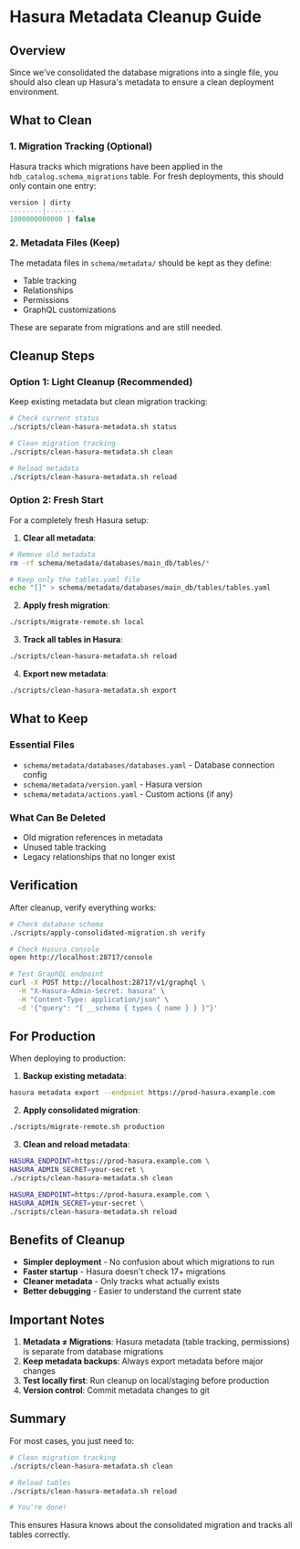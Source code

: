 # Hasura Metadata Cleanup Guide

## Overview

Since we've consolidated the database migrations into a single file, you should also clean up Hasura's metadata to ensure a clean deployment environment.

## What to Clean

### 1. Migration Tracking (Optional)
Hasura tracks which migrations have been applied in the `hdb_catalog.schema_migrations` table. For fresh deployments, this should only contain one entry:

```sql
version | dirty
--------|-------
1000000000000 | false
```

### 2. Metadata Files (Keep)
The metadata files in `schema/metadata/` should be kept as they define:
- Table tracking
- Relationships
- Permissions
- GraphQL customizations

These are separate from migrations and are still needed.

## Cleanup Steps

### Option 1: Light Cleanup (Recommended)

Keep existing metadata but clean migration tracking:

```bash
# Check current status
./scripts/clean-hasura-metadata.sh status

# Clean migration tracking
./scripts/clean-hasura-metadata.sh clean

# Reload metadata
./scripts/clean-hasura-metadata.sh reload
```

### Option 2: Fresh Start

For a completely fresh Hasura setup:

1. **Clear all metadata**:
```bash
# Remove old metadata
rm -rf schema/metadata/databases/main_db/tables/*

# Keep only the tables.yaml file
echo "[]" > schema/metadata/databases/main_db/tables/tables.yaml
```

2. **Apply fresh migration**:
```bash
./scripts/migrate-remote.sh local
```

3. **Track all tables in Hasura**:
```bash
./scripts/clean-hasura-metadata.sh reload
```

4. **Export new metadata**:
```bash
./scripts/clean-hasura-metadata.sh export
```

## What to Keep

### Essential Files
- `schema/metadata/databases/databases.yaml` - Database connection config
- `schema/metadata/version.yaml` - Hasura version
- `schema/metadata/actions.yaml` - Custom actions (if any)

### What Can Be Deleted
- Old migration references in metadata
- Unused table tracking
- Legacy relationships that no longer exist

## Verification

After cleanup, verify everything works:

```bash
# Check database schema
./scripts/apply-consolidated-migration.sh verify

# Check Hasura console
open http://localhost:28717/console

# Test GraphQL endpoint
curl -X POST http://localhost:28717/v1/graphql \
  -H "X-Hasura-Admin-Secret: hasura" \
  -H "Content-Type: application/json" \
  -d '{"query": "{ __schema { types { name } } }"}'
```

## For Production

When deploying to production:

1. **Backup existing metadata**:
```bash
hasura metadata export --endpoint https://prod-hasura.example.com
```

2. **Apply consolidated migration**:
```bash
./scripts/migrate-remote.sh production
```

3. **Clean and reload metadata**:
```bash
HASURA_ENDPOINT=https://prod-hasura.example.com \
HASURA_ADMIN_SECRET=your-secret \
./scripts/clean-hasura-metadata.sh clean

HASURA_ENDPOINT=https://prod-hasura.example.com \
HASURA_ADMIN_SECRET=your-secret \
./scripts/clean-hasura-metadata.sh reload
```

## Benefits of Cleanup

- **Simpler deployment** - No confusion about which migrations to run
- **Faster startup** - Hasura doesn't check 17+ migrations
- **Cleaner metadata** - Only tracks what actually exists
- **Better debugging** - Easier to understand the current state

## Important Notes

1. **Metadata ≠ Migrations**: Hasura metadata (table tracking, permissions) is separate from database migrations
2. **Keep metadata backups**: Always export metadata before major changes
3. **Test locally first**: Run cleanup on local/staging before production
4. **Version control**: Commit metadata changes to git

## Summary

For most cases, you just need to:

```bash
# Clean migration tracking
./scripts/clean-hasura-metadata.sh clean

# Reload tables
./scripts/clean-hasura-metadata.sh reload

# You're done!
```

This ensures Hasura knows about the consolidated migration and tracks all tables correctly.